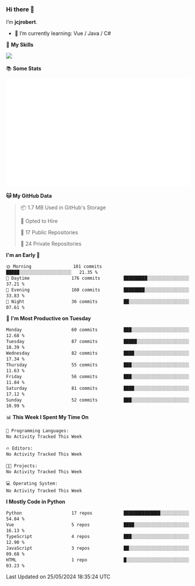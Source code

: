 ### Hi there 👋

I’m **jcjrobert**.

- 🌱 I’m currently learning: Vue / Java / C#

🌟 **My Skills**

![](https://img.shields.io/badge/-Python-3e74a2?style=flat-square&logo=Python&logoColor=fff)

📚 **Some Stats**

![](https://github.com/jcjrobert/github-stats/blob/master/generated/overview.svg)

<!--START_SECTION:waka-->
**🐱 My GitHub Data** 

> 📦 1.7 MB Used in GitHub's Storage 
 > 
> 💼 Opted to Hire
 > 
> 📜 17 Public Repositories 
 > 
> 🔑 24 Private Repositories 
 > 
**I'm an Early 🐤** 

```text
🌞 Morning                101 commits         █████░░░░░░░░░░░░░░░░░░░░   21.35 % 
🌆 Daytime                176 commits         █████████░░░░░░░░░░░░░░░░   37.21 % 
🌃 Evening                160 commits         ████████░░░░░░░░░░░░░░░░░   33.83 % 
🌙 Night                  36 commits          ██░░░░░░░░░░░░░░░░░░░░░░░   07.61 % 
```
📅 **I'm Most Productive on Tuesday** 

```text
Monday                   60 commits          ███░░░░░░░░░░░░░░░░░░░░░░   12.68 % 
Tuesday                  87 commits          █████░░░░░░░░░░░░░░░░░░░░   18.39 % 
Wednesday                82 commits          ████░░░░░░░░░░░░░░░░░░░░░   17.34 % 
Thursday                 55 commits          ███░░░░░░░░░░░░░░░░░░░░░░   11.63 % 
Friday                   56 commits          ███░░░░░░░░░░░░░░░░░░░░░░   11.84 % 
Saturday                 81 commits          ████░░░░░░░░░░░░░░░░░░░░░   17.12 % 
Sunday                   52 commits          ███░░░░░░░░░░░░░░░░░░░░░░   10.99 % 
```


📊 **This Week I Spent My Time On** 

```text
💬 Programming Languages: 
No Activity Tracked This Week

🔥 Editors: 
No Activity Tracked This Week

🐱‍💻 Projects: 
No Activity Tracked This Week

💻 Operating System: 
No Activity Tracked This Week
```

**I Mostly Code in Python** 

```text
Python                   17 repos            ██████████████░░░░░░░░░░░   54.84 % 
Vue                      5 repos             ████░░░░░░░░░░░░░░░░░░░░░   16.13 % 
TypeScript               4 repos             ███░░░░░░░░░░░░░░░░░░░░░░   12.90 % 
JavaScript               3 repos             ██░░░░░░░░░░░░░░░░░░░░░░░   09.68 % 
HTML                     1 repo              █░░░░░░░░░░░░░░░░░░░░░░░░   03.23 % 
```




 Last Updated on 25/05/2024 18:35:24 UTC
<!--END_SECTION:waka-->
